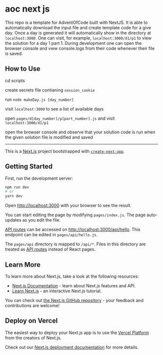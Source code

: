 # aoc next js
This repo is a template for AdventOfCode built with NextJS. It is able to automatically download the input file and create template code for a give day. Once a day is generated it will automatically show in the directory at `localhost:3000`. One can visit, for example, `localhost:3000/d1/p1` to view the solution for a day 1 part 1. During development one can open the browser console and view console.logs from their code whenever their file is saved. 

## How to Use

cd scripts

create secrets file contianing `session_cookie`

run `node makeDay.js [day_number]`

visit `localhost:3000` to see a list of available days

open `pages/d[day_number]/p[part_number].js` and visit `localhost:3000/d1/p1`

open the browser console and observe that your solution code is run when the given solution file is modified and saved

---

This is a [Next.js](https://nextjs.org/) project bootstrapped with [`create-next-app`](https://github.com/vercel/next.js/tree/canary/packages/create-next-app).

## Getting Started

First, run the development server:

```bash
npm run dev
# or
yarn dev
```

Open [http://localhost:3000](http://localhost:3000) with your browser to see the result.

You can start editing the page by modifying `pages/index.js`. The page auto-updates as you edit the file.

[API routes](https://nextjs.org/docs/api-routes/introduction) can be accessed on [http://localhost:3000/api/hello](http://localhost:3000/api/hello). This endpoint can be edited in `pages/api/hello.js`.

The `pages/api` directory is mapped to `/api/*`. Files in this directory are treated as [API routes](https://nextjs.org/docs/api-routes/introduction) instead of React pages.

## Learn More

To learn more about Next.js, take a look at the following resources:

- [Next.js Documentation](https://nextjs.org/docs) - learn about Next.js features and API.
- [Learn Next.js](https://nextjs.org/learn) - an interactive Next.js tutorial.

You can check out [the Next.js GitHub repository](https://github.com/vercel/next.js/) - your feedback and contributions are welcome!

## Deploy on Vercel

The easiest way to deploy your Next.js app is to use the [Vercel Platform](https://vercel.com/new?utm_medium=default-template&filter=next.js&utm_source=create-next-app&utm_campaign=create-next-app-readme) from the creators of Next.js.

Check out our [Next.js deployment documentation](https://nextjs.org/docs/deployment) for more details.
